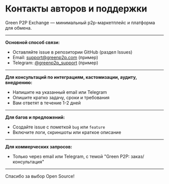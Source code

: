 # Контакты авторов и поддержки

Green P2P Exchange — минимальный p2p-маркетплейс и платформа для обмена.

---

**Основной способ связи:**  
- Оставляйте issue в репозитории GitHub (раздел Issues)
- Email: [support@greenp2p.com](mailto:support@greenp2p.com) (пример)
- Telegram: [@greenp2p_support](https://t.me/greenp2p_support) (пример)

---

**Для консультаций по интеграциям, кастомизации, аудиту, внедрению:**
- Напишите на указанный email или Telegram
- Опишите кратко задачу, сроки и требования
- Вам ответят в течение 1-2 дней

---

**Для багов и предложений:**
- Создайте issue с пометкой `bug` или `feature`
- Включите логи, скриншоты или краткое описание

---

**Для коммерческих запросов:**
- Только через email или Telegram, с темой "Green P2P: заказ/консультация"

---

Спасибо за выбор Open Source!
